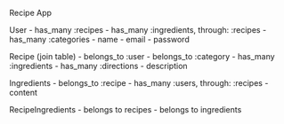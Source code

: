 Recipe App

User
    - has_many :recipes
    - has_many :ingredients, through: :recipes
    - has_many :categories
    - name
    - email
    - password

Recipe (join table)
    - belongs_to :user
    - belongs_to :category
    - has_many :ingredients
    - has_many :directions
    - description

Ingredients
    - belongs_to :recipe
    - has_many :users, through: :recipes
    - content

RecipeIngredients
    - belongs to recipes
    - belongs to ingredients

<!-- Categories (join table)
    - belongs_to :user
    - belongs_to :recipe
    - content -->
